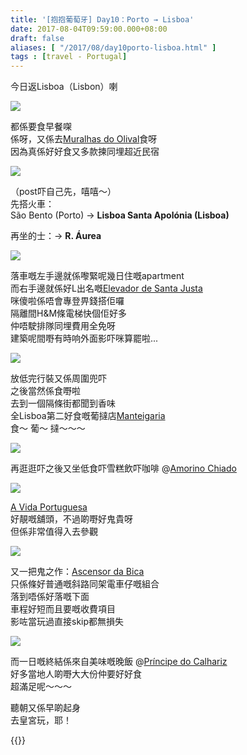 ```yaml
---
title: '[抱抱葡萄牙] Day10：Porto → Lisboa'
date: 2017-08-04T09:59:00.000+08:00
draft: false
aliases: [ "/2017/08/day10porto-lisboa.html" ]
tags : [travel - Portugal]
---
```


今日返Lisboa（Lisbon）喇  

![](/images/portugal10a.jpg)

都係要食早餐㗎  
係呀，又係去[Muralhas do Olival](https://hidie.net/portugal10a/)食呀  
因為真係好好食又多款揀同埋超近民宿  

![](/images/portugal10a3.jpg)

（post吓自己先，嘻嘻～）  
先搭火車：  
São Bento (Porto) → **Lisboa Santa Apolónia (Lisboa)**  
  
再坐的士：→ **R. Áurea**  

![](/images/portugal10b.jpg)

落車嘅左手邊就係嚟緊呢幾日住嘅apartment  
而右手邊就係好L出名嘅[Elevador de Santa Justa](https://hidie.net/portugal10b/)  
咪傻啦係唔會專登畀錢搭佢囉  
隔離間H&M條電梯快個佢好多  
仲唔駛排隊同埋費用全免呀  
建築呢間嘢有時响外面影吓咪算罷啦...  

![](/images/portugal10c.jpg)

放低完行裝又係周圍兜吓  
之後當然係食嘢啦  
去到一個隔條街都聞到香味  
全Lisboa第二好食嘅葡撻店[Manteigaria](https://hidie.net/portugal10c/)  
食～ 葡～ 撻～～～  

![](/images/portugal10d.jpg)

再逛逛吓之後又坐低食吓雪糕飲吓咖啡 @[Amorino Chiado](https://hidie.net/portugal10d/)  

![](/images/portugal10e.jpg)

[A Vida Portuguesa](https://hidie.net/portugal10e/)  
好靚嘅舖頭，不過啲嘢好鬼貴呀  
但係非常值得入去參觀  

![](/images/portugal10f.jpg)

又一把鬼之作：[Ascensor da Bica](https://hidie.net/portugal10f/)  
只係條好普通嘅斜路同架電車仔嘅組合  
落到唔係好落嘅下面  
車程好短而且要嘅收費項目  
影咗當玩過直接skip都無損失  

![](/images/portugal10g1.jpg)

而一日嘅終結係來自美味嘅晚飯 @[Príncipe do Calhariz](https://hidie.net/portugal10g/)  
好多當地人啲嘢大大份仲要好好食  
超滿足呢～～～  
  
  
聽朝又係早啲起身  
去皇宮玩，耶！  
  

{{<portugal>}}  
